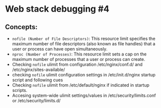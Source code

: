 # Web stack debugging #4

## Concepts:

- `nofile (Number of File Descriptors)`: This resource limit specifies the maximum number of file descriptors (also known as file handles) that a user or process can have open simultaneously.
- `nproc (Number of Processes)`: This resource limit sets a cap on the maximum number of processes that a user or process can create. 
- Checking `nofile` ulimit from configuration /etc/nginx/conf.d/ and /etc/nginx/sites-available/
- checking `nofile` ulimit configuration settings in /etc/init.d/nginx startup script and following cues
- Checking `nofile` ulimit from /etc/default/nginx if indicated in startup scripts.
- Accesing system-wide ulimit settings/values in /etc/security/limits.conf or /etc/security/limits.d/
